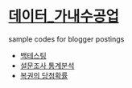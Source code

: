# [데이터_가내수공업](https://leebaekku.blogspot.com/)
sample codes for blogger postings
- [백테스팅](backtesting_scenarios.ipynb)
- [설문조사 통계분석](survey2.ipynb)
- [복권의 당첨확률](lottery.ipynb)

